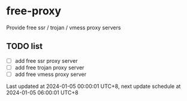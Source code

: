 
# free-proxy
Provide free ssr / trojan / vmess proxy servers


## TODO list
- [ ] add free ssr proxy server
- [ ] add free trojan proxy server
- [ ] add free vmess proxy server

Last updated at 2024-01-05 00:00:01 UTC+8, next update schedule at 2024-01-05 06:00:01 UTC+8

